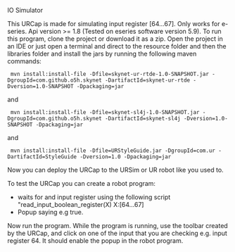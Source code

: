 IO Simulator

This URCap is made for simulating input register [64...67]. Only works for e-series. Api version >= 1.8 (Tested on eseries software version 5.9).
To run this program, clone the project or download it as a zip. Open the project in an IDE or just open a terminal and direct to the resource folder and then the libraries folder and install the jars by running the following maven commands:

     mvn install:install-file -Dfile=skynet-ur-rtde-1.0-SNAPSHOT.jar -DgroupId=com.github.o5h.skynet -DartifactId=skynet-ur-rtde -Dversion=1.0-SNAPSHOT -Dpackaging=jar

and

     mvn install:install-file -Dfile=skynet-sl4j-1.0-SNAPSHOT.jar -DgroupId=com.github.o5h.skynet -DartifactId=skynet-sl4j -Dversion=1.0-SNAPSHOT -Dpackaging=jar

and

     mvn install:install-file -Dfile=URStyleGuide.jar -DgroupId=com.ur -DartifactId=StyleGuide -Dversion=1.0 -Dpackaging=jar

Now you can deploy the URCap to the URSim or UR robot like you used to.

To test the URCap you can create a robot program:
- waits for and input register using the following script "read_input_boolean_register(X) X:[64...67]
- Popup saying e.g true.

Now run the program. 
While the program is running, use the toolbar created by the URCap, and click on one of the input that you are checking e.g. input register 64. It should enable the popup in the robot program.
